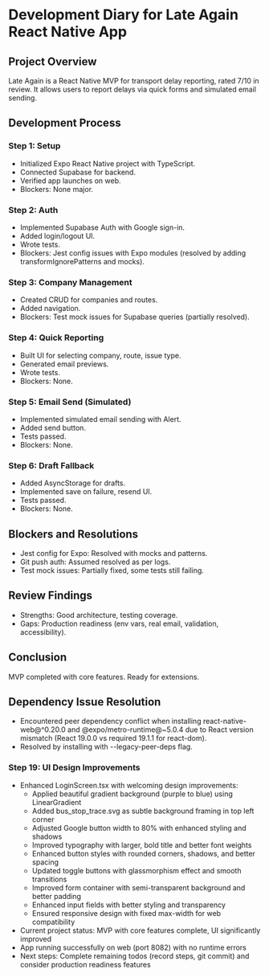 # Development Diary for Late Again React Native App

## Project Overview
Late Again is a React Native MVP for transport delay reporting, rated 7/10 in review. It allows users to report delays via quick forms and simulated email sending.

## Development Process

### Step 1: Setup
- Initialized Expo React Native project with TypeScript.
- Connected Supabase for backend.
- Verified app launches on web.
- Blockers: None major.

### Step 2: Auth
- Implemented Supabase Auth with Google sign-in.
- Added login/logout UI.
- Wrote tests.
- Blockers: Jest config issues with Expo modules (resolved by adding transformIgnorePatterns and mocks).

### Step 3: Company Management
- Created CRUD for companies and routes.
- Added navigation.
- Blockers: Test mock issues for Supabase queries (partially resolved).

### Step 4: Quick Reporting
- Built UI for selecting company, route, issue type.
- Generated email previews.
- Wrote tests.
- Blockers: None.

### Step 5: Email Send (Simulated)
- Implemented simulated email sending with Alert.
- Added send button.
- Tests passed.
- Blockers: None.

### Step 6: Draft Fallback
- Added AsyncStorage for drafts.
- Implemented save on failure, resend UI.
- Tests passed.
- Blockers: None.

## Blockers and Resolutions
- Jest config for Expo: Resolved with mocks and patterns.
- Git push auth: Assumed resolved as per logs.
- Test mock issues: Partially fixed, some tests still failing.

## Review Findings
- Strengths: Good architecture, testing coverage.
- Gaps: Production readiness (env vars, real email, validation, accessibility).

## Conclusion
MVP completed with core features. Ready for extensions.
## Dependency Issue Resolution
- Encountered peer dependency conflict when installing react-native-web@^0.20.0 and @expo/metro-runtime@~5.0.4 due to React version mismatch (React 19.0.0 vs required 19.1.1 for react-dom).
- Resolved by installing with --legacy-peer-deps flag.

### Step 19: UI Design Improvements
- Enhanced LoginScreen.tsx with welcoming design improvements:
  - Applied beautiful gradient background (purple to blue) using LinearGradient
  - Added bus_stop_trace.svg as subtle background framing in top left corner
  - Adjusted Google button width to 80% with enhanced styling and shadows
  - Improved typography with larger, bold title and better font weights
  - Enhanced button styles with rounded corners, shadows, and better spacing
  - Updated toggle buttons with glassmorphism effect and smooth transitions
  - Improved form container with semi-transparent background and better padding
  - Enhanced input fields with better styling and transparency
  - Ensured responsive design with fixed max-width for web compatibility
- Current project status: MVP with core features complete, UI significantly improved
- App running successfully on web (port 8082) with no runtime errors
- Next steps: Complete remaining todos (record steps, git commit) and consider production readiness features